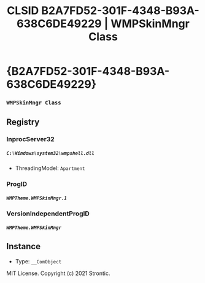 ﻿---
title: "CLSID B2A7FD52-301F-4348-B93A-638C6DE49229 | WMPSkinMngr Class"
excerpt: What is COM-Object CLSID B2A7FD52-301F-4348-B93A-638C6DE49229?
---

# {B2A7FD52-301F-4348-B93A-638C6DE49229}

### `WMPSkinMngr Class`

## Registry


### InprocServer32

##### `C:\Windows\system32\wmpshell.dll`
* ThreadingModel: `Apartment`

### ProgID

##### `WMPTheme.WMPSkinMngr.1`

### VersionIndependentProgID

##### `WMPTheme.WMPSkinMngr`

## Instance

* Type: `__ComObject`

MIT License. Copyright (c) 2021 Strontic.


